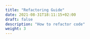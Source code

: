 ```yaml
---
title: "Refactoring Guide"
date: 2021-08-31T18:11:15+02:00
draft: false
description: "How to refactor code"
weight: 3
---
```

